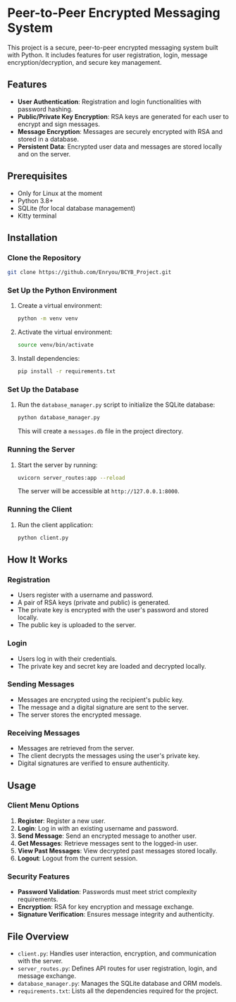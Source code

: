 # Peer-to-Peer Encrypted Messaging System

This project is a secure, peer-to-peer encrypted messaging system built with Python. It includes features for user registration, login, message encryption/decryption, and secure key management.

## Features

- **User Authentication**: Registration and login functionalities with password hashing.
- **Public/Private Key Encryption**: RSA keys are generated for each user to encrypt and sign messages.
- **Message Encryption**: Messages are securely encrypted with RSA and stored in a database.
- **Persistent Data**: Encrypted user data and messages are stored locally and on the server.

## Prerequisites
- Only for Linux at the moment
- Python 3.8+
- SQLite (for local database management)
- Kitty terminal

## Installation

### Clone the Repository
```bash
git clone https://github.com/Enryou/BCYB_Project.git
```

### Set Up the Python Environment
1. Create a virtual environment:
   ```bash
   python -m venv venv
   ```
2. Activate the virtual environment:
   ```bash
   source venv/bin/activate
   ```

3. Install dependencies:
   ```bash
   pip install -r requirements.txt
   ```

### Set Up the Database

1. Run the `database_manager.py` script to initialize the SQLite database:
   ```bash
   python database_manager.py
   ```

   This will create a `messages.db` file in the project directory.

### Running the Server

1. Start the server by running:
   ```bash
   uvicorn server_routes:app --reload
   ```

   The server will be accessible at `http://127.0.0.1:8000`.

### Running the Client

1. Run the client application:
   ```bash
   python client.py
   ```

## How It Works

### Registration
- Users register with a username and password.
- A pair of RSA keys (private and public) is generated.
- The private key is encrypted with the user's password and stored locally.
- The public key is uploaded to the server.

### Login
- Users log in with their credentials.
- The private key and secret key are loaded and decrypted locally.

### Sending Messages
- Messages are encrypted using the recipient's public key.
- The message and a digital signature are sent to the server.
- The server stores the encrypted message.

### Receiving Messages
- Messages are retrieved from the server.
- The client decrypts the messages using the user's private key.
- Digital signatures are verified to ensure authenticity.

## Usage

### Client Menu Options

1. **Register**: Register a new user.
2. **Login**: Log in with an existing username and password.
3. **Send Message**: Send an encrypted message to another user.
4. **Get Messages**: Retrieve messages sent to the logged-in user.
5. **View Past Messages**: View decrypted past messages stored locally.
6. **Logout**: Logout from the current session.

### Security Features

- **Password Validation**: Passwords must meet strict complexity requirements.
- **Encryption**: RSA for key encryption and message exchange.
- **Signature Verification**: Ensures message integrity and authenticity.

## File Overview

- `client.py`: Handles user interaction, encryption, and communication with the server.
- `server_routes.py`: Defines API routes for user registration, login, and message exchange.
- `database_manager.py`: Manages the SQLite database and ORM models.
- `requirements.txt`: Lists all the dependencies required for the project.

